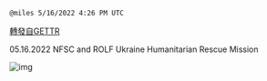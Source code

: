 
`@miles 5/16/2022 4:26 PM UTC`

[轉發自GETTR](https://gettr.com/post/p19zd6gf768)

05.16.2022 NFSC and ROLF Ukraine Humanitarian Rescue Mission

![img](https://media.gettr.com/group47/origin/2022/05/16/16/ba50a0bb-d2c4-d8b4-1b48-693b1ab114bd/6383d6c383a688bc0ce747d8282e44b3.jpeg)
